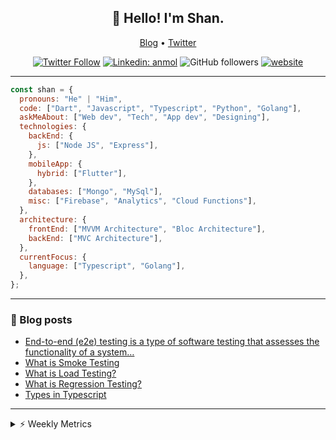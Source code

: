 <h2 align="center">👋 Hello! I'm Shan.</h2>
<p align="center">
  <a href="https://medium.com/feed/@shan-shaji">Blog</a> •
  <a href="https://twitter.com/intent/follow?screen_name=shan__shaji">Twitter</a>
</p>

<p align="center"><a href="https://twitter.com/intent/follow?screen_name=shan__shaji"><img src="https://img.shields.io/twitter/follow/shan__shaji?style=flat" alt="Twitter Follow"></a>
<a href="https://www.linkedin.com/in/shan-shaji/"><img src="https://img.shields.io/badge/shan-shaji?style=flat-square&amp;logo=Linkedin&amp;logoColor=white&amp;link=https://www.linkedin.com/in/shan-shaji/" alt="Linkedin: anmol"></a>
<img src="https://img.shields.io/github/followers/shan-shaji?label=Follow&amp;style=social" alt="GitHub followers">
<a href="http://shan-shaji.github.io/"><img src="https://img.shields.io/badge/Website-46a2f1.svg?&amp;style=flat-square&amp;logo=Google-Chrome&amp;logoColor=white&amp;link=http://shan-shaji.github.io/" alt="website"></a></p>

<hr>

```javascript
const shan = {
  pronouns: "He" | "Him",
  code: ["Dart", "Javascript", "Typescript", "Python", "Golang"],
  askMeAbout: ["Web dev", "Tech", "App dev", "Designing"],
  technologies: {
    backEnd: {
      js: ["Node JS", "Express"],
    },
    mobileApp: {
      hybrid: ["Flutter"],
    },
    databases: ["Mongo", "MySql"],
    misc: ["Firebase", "Analytics", "Cloud Functions"],
  },
  architecture: {
    frontEnd: ["MVVM Architecture", "Bloc Architecture"],
    backEnd: ["MVC Architecture"],
  },
  currentFocus: {
    language: ["Typescript", "Golang"],
  },
};
```

<hr>

<!-- I love connecting with different people</b> so if you want to say <b>hi, I'll be happy to meet you more!</b> 😊</em> -->

### 📕 Blog posts

<!-- BLOG-POST-LIST:START -->
- [End-to-end &lpar;e2e&rpar; testing is a type of software testing that assesses the functionality of a system…](https://shan-shaji.medium.com/end-to-end-e2e-testing-is-a-type-of-software-testing-that-assesses-the-functionality-of-a-system-3d083151870d?source=rss-c347e1729e75------2)
- [What is Smoke Testing](https://shan-shaji.medium.com/what-is-smoke-testing-b87d0b3d44b8?source=rss-c347e1729e75------2)
- [What is Load Testing?](https://shan-shaji.medium.com/what-is-load-testing-8188dff98456?source=rss-c347e1729e75------2)
- [What is Regression Testing?](https://shan-shaji.medium.com/what-is-regression-testing-2882553f7f47?source=rss-c347e1729e75------2)
- [Types in Typescript](https://shan-shaji.medium.com/types-in-typescript-19c6cf77a9cf?source=rss-c347e1729e75------2)
<!-- BLOG-POST-LIST:END -->

<hr>
<details>
    <summary>⚡ Weekly Metrics</summary>
    <p>
    
<!--START_SECTION:waka-->
![Code Time](http://img.shields.io/badge/Code%20Time-1%2C715%20hrs%2031%20mins-blue)

![Profile Views](http://img.shields.io/badge/Profile%20Views-2-blue)

**🐱 My GitHub Data** 

> 📦 479.2 kB Used in GitHub's Storage 
 > 
> 🏆 158 Contributions in the Year 2023
 > 
> 💼 Opted to Hire
 > 
> 📜 127 Public Repositories 
 > 
> 🔑 15 Private Repositories 
 > 
**I'm a Night 🦉** 

```text
🌞 Morning                108 commits         ██░░░░░░░░░░░░░░░░░░░░░░░   09.69 % 
🌆 Daytime                306 commits         ███████░░░░░░░░░░░░░░░░░░   27.47 % 
🌃 Evening                482 commits         ███████████░░░░░░░░░░░░░░   43.27 % 
🌙 Night                  218 commits         █████░░░░░░░░░░░░░░░░░░░░   19.57 % 
```
📅 **I'm Most Productive on Tuesday** 

```text
Monday                   135 commits         ███░░░░░░░░░░░░░░░░░░░░░░   12.12 % 
Tuesday                  185 commits         ████░░░░░░░░░░░░░░░░░░░░░   16.61 % 
Wednesday                153 commits         ███░░░░░░░░░░░░░░░░░░░░░░   13.73 % 
Thursday                 158 commits         ████░░░░░░░░░░░░░░░░░░░░░   14.18 % 
Friday                   175 commits         ████░░░░░░░░░░░░░░░░░░░░░   15.71 % 
Saturday                 140 commits         ███░░░░░░░░░░░░░░░░░░░░░░   12.57 % 
Sunday                   168 commits         ████░░░░░░░░░░░░░░░░░░░░░   15.08 % 
```


📊 **This Week I Spent My Time On** 

```text
🕑︎ Time Zone: Asia/Kolkata

💬 Programming Languages: 
Python                   5 hrs 11 mins       ██████████░░░░░░░░░░░░░░░   41.01 % 
TypeScript               4 hrs 57 mins       ██████████░░░░░░░░░░░░░░░   39.07 % 
Dart                     1 hr 52 mins        ████░░░░░░░░░░░░░░░░░░░░░   14.78 % 
Bash                     23 mins             █░░░░░░░░░░░░░░░░░░░░░░░░   03.10 % 
Other                    4 mins              ░░░░░░░░░░░░░░░░░░░░░░░░░   00.54 % 

🔥 Editors: 
VS Code                  11 hrs              ██████████████████████░░░   86.85 % 
Android Studio           1 hr 39 mins        ███░░░░░░░░░░░░░░░░░░░░░░   13.15 % 

🐱‍💻 Projects: 
homeday                  9 hrs 36 mins       ███████████████████░░░░░░   75.87 % 
turbo-flutter            1 hr 39 mins        ███░░░░░░░░░░░░░░░░░░░░░░   13.15 % 
webscrapping             39 mins             █░░░░░░░░░░░░░░░░░░░░░░░░   05.15 % 
shorebird                36 mins             █░░░░░░░░░░░░░░░░░░░░░░░░   04.85 % 
turbo-ionic              6 mins              ░░░░░░░░░░░░░░░░░░░░░░░░░   00.81 % 

💻 Operating System: 
Mac                      12 hrs 40 mins      █████████████████████████   100.00 % 
```

**I Mostly Code in Dart** 

```text
Dart                     36 repos            ██████████░░░░░░░░░░░░░░░   40.45 % 
JavaScript               15 repos            ████░░░░░░░░░░░░░░░░░░░░░   16.85 % 
Go                       3 repos             █░░░░░░░░░░░░░░░░░░░░░░░░   03.37 % 
Python                   3 repos             █░░░░░░░░░░░░░░░░░░░░░░░░   03.37 % 
TypeScript               2 repos             █░░░░░░░░░░░░░░░░░░░░░░░░   02.25 % 
```




 Last Updated on 10/03/2023 18:37:52 UTC
<!--END_SECTION:waka-->

</p>
 </details>

